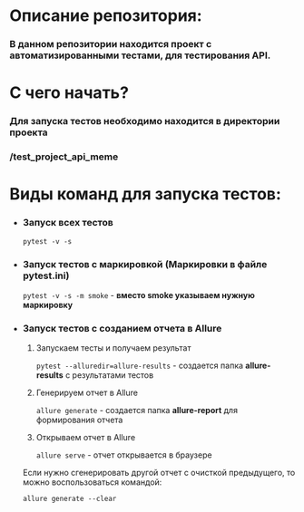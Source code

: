 # **Описание репозитория:**

### В данном репозитории находится проект с автоматизированными тестами, для тестирования API.

# **С чего начать?**

### Для запуска тестов необходимо находится в директории проекта 
### **/test_project_api_meme**

# **Виды команд для запуска тестов:**

* ### Запуск всех тестов

    `pytest -v -s`

* ### Запуск тестов с маркировкой (Маркировки в файле pytest.ini)

    `pytest -v -s -m smoke` - **вместо smoke указываем нужную маркировку**

* ### Запуск тестов с созданием отчета в Allure
  1. Запускаем тесты и получаем результат

        `pytest --alluredir=allure-results` - создается папка **allure-results** с результатами тестов
  2. Генерируем отчет в Allure

        `allure generate` - создается папка **allure-report** для формирования отчета

  3. Открываем отчет в Allure

        `allure serve` - отчет открывается в браузере

    Если нужно сгенерировать другой отчет с очисткой предыдущего, то можно воспользоваться командой:

    `allure generate --clear`
